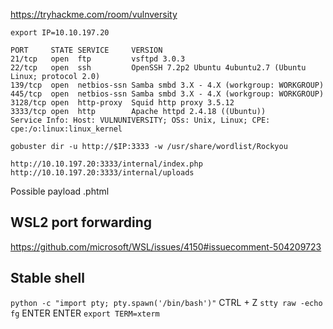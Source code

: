 https://tryhackme.com/room/vulnversity

`export IP=10.10.197.20`

```
PORT     STATE SERVICE     VERSION
21/tcp   open  ftp         vsftpd 3.0.3
22/tcp   open  ssh         OpenSSH 7.2p2 Ubuntu 4ubuntu2.7 (Ubuntu Linux; protocol 2.0)
139/tcp  open  netbios-ssn Samba smbd 3.X - 4.X (workgroup: WORKGROUP)
445/tcp  open  netbios-ssn Samba smbd 3.X - 4.X (workgroup: WORKGROUP)
3128/tcp open  http-proxy  Squid http proxy 3.5.12
3333/tcp open  http        Apache httpd 2.4.18 ((Ubuntu))
Service Info: Host: VULNUNIVERSITY; OSs: Unix, Linux; CPE: cpe:/o:linux:linux_kernel
```

`gobuster dir -u http://$IP:3333 -w /usr/share/wordlist/Rockyou`

`http://10.10.197.20:3333/internal/index.php`
`http://10.10.197.20:3333/internal/uploads`

Possible payload .phtml


## WSL2 port forwarding
https://github.com/microsoft/WSL/issues/4150#issuecomment-504209723

## Stable shell
`python -c "import pty; pty.spawn('/bin/bash')"`
CTRL + Z
`stty raw -echo`
`fg`
ENTER
ENTER
`export TERM=xterm`